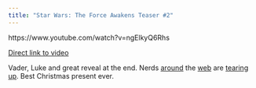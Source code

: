 ```yaml
---
title: "Star Wars: The Force Awakens Teaser #2"
---
```

<p>https://www.youtube.com/watch?v=ngElkyQ6Rhs</p>
<p><a href="https://www.youtube.com/watch?v=ngElkyQ6Rhs">Direct link to video</a></p>
<p>Vader, Luke and great reveal at the end. Nerds <a href="https://twitter.com/hotdogsladies/status/588769198819663873" target="_blank">around</a> the <a href="https://twitter.com/Moltz/status/588768393118883840" target="_blank">web</a> are <a href="https://twitter.com/siracusa/status/588767502559240193" target="_blank">tearing up</a>. Best Christmas present ever.</p>
